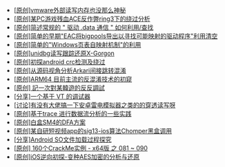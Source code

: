 + [[原创]vmware外部读写内存也没那么神秘](https://bbs.kanxue.com/thread-284956.htm)
+ [[原创]某PC游戏残血ACE反作弊ring3下的绕过分析](https://bbs.kanxue.com/thread-284667.htm)
+ [[原创]简述常规的 " 驱动 .data 通信 " 如何利用/查找](https://bbs.kanxue.com/thread-285348.htm)
+ [[原创]简单的早期"EAC将bigpools导出以寻找可能映射的驱动程序"利用清空](https://bbs.kanxue.com/thread-285355.htm)
+ [[原创]简单的"Windows页表自映射机制"的利用](https://bbs.kanxue.com/thread-285332.htm)
+ [[原创]unidbg读写跟踪还原X-Gorgon](https://bbs.kanxue.com/thread-285586.htm)
+ [[原创]初探android crc检测及绕过](https://bbs.kanxue.com/thread-285790.htm)
+ [[原创]从源码视角分析Arkari间接跳转混淆](https://bbs.kanxue.com/thread-285968.htm)
+ [[原创]ARM64 目前主流的反混淆技术的初窥](https://bbs.kanxue.com/thread-285567.htm)
+ [[原创] 記一次對某韓遊的反反調試](https://bbs.kanxue.com/thread-286089.htm)
+ [[分享]一个基于 VT 的调试器](https://bbs.kanxue.com/thread-286110.htm)
+ [[讨论]有没有大佬搞一下安卓雷电模拟器之类的的穿透读写呀](https://bbs.kanxue.com/thread-286117.htm)
+ [[原创]基于trace 进行数据流分析的一些实践](https://bbs.kanxue.com/thread-285243.htm)
+ [[原创]白盒SM4的DFA方案](https://bbs.kanxue.com/thread-285292.htm)
+ [[原创]某自研短视频app的sig13-ios算法Chomper黑盒调用](https://bbs.kanxue.com/thread-285666.htm)
+ [[分享]Android  SO文件加载过程探究](https://bbs.kanxue.com/thread-285788.htm)
+ [[原创] 160个CrackMe实例 - x64版 之 081 ~ 090](https://bbs.kanxue.com/thread-286118.htm)
+ [[原创]iOS逆向初探-变种AES加密的分析与还原](https://bbs.kanxue.com/thread-277552.htm)
